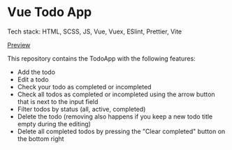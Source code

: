 # Vue Todo App

Tech stack: HTML, SCSS, JS, Vue, Vuex, ESlint, Prettier, Vite

[Preview](https://mykyta-krainik.github.io/vue-todo-app/)

This repository contains the TodoApp with the following features:
- Add the todo
- Edit a todo
- Check your todo as completed or incompleted
- Check all todos as completed or incompleted using the arrow button that is next to the input field
- Filter todos by status (all, active, completed)
- Delete the todo (removing also happens if you keep a new todo title empty during the editing)
- Delete all completed todos by pressing the "Clear completed" button on the bottom right
